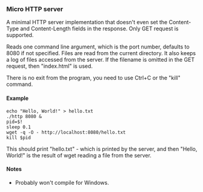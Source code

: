 ### Micro HTTP server

A minimal HTTP server implementation that doesn't even set the Content-Type and Content-Length fields in the response. Only GET request is supported.

Reads one command line argument, which is the port number, defaults to 8080 if not specified. Files are read from the current directory. It also keeps a log of files accessed from the server. If the filename is omitted in the GET request, then "index.html" is used.

There is no exit from the program, you need to use Ctrl+C or the "kill" command. 

#### Example

	echo "Hello, World!" > hello.txt
	./http 8080 &
	pid=$!
	sleep 0.1
	wget -q -O - http://localhost:8080/hello.txt
	kill $pid

This should print "hello.txt" - which is printed by the server, and then "Hello, World!" is the result of wget reading a file from the server. 

#### Notes

- Probably won't compile for Windows.
